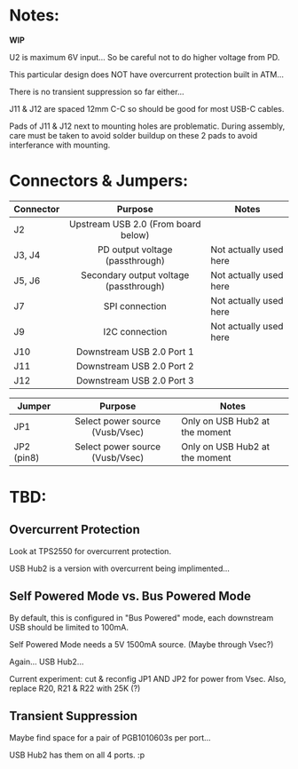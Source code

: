 # Notes:

**WIP**

U2 is maximum 6V input...  So be careful not to do higher voltage from PD.

This particular design does NOT have overcurrent protection built in ATM...

There is no transient suppression so far either...

J11 & J12 are spaced 12mm C-C so should be good for most USB-C cables.

Pads of J11 & J12 next to mounting holes are problematic. During assembly, care must be taken to avoid solder buildup on these 2 pads to avoid interferance with mounting.

# Connectors & Jumpers:

| Connector  | Purpose                                | Notes                                      |
| ---------- |:--------------------------------------:| -------------------------------------------|
| J2         | Upstream USB 2.0 (From board below)    |                                            |
| J3, J4     | PD output voltage (passthrough)        | Not actually used here                     |
| J5, J6     | Secondary output voltage (passthrough) | Not actually used here                     |
| J7         | SPI connection                         | Not actually used here                     |
| J9         | I2C connection                         | Not actually used here                     |
| J10        | Downstream USB 2.0 Port 1              |                                            |
| J11        | Downstream USB 2.0 Port 2              |                                            |
| J12        | Downstream USB 2.0 Port 3              |                                            |

| Jumper     | Purpose                                | Notes                                      |
| ---------- |:--------------------------------------:| -------------------------------------------|
| JP1        | Select power source (Vusb/Vsec)        | Only on USB Hub2 at the moment             |
| JP2 (pin8) | Select power source (Vusb/Vsec)        | Only on USB Hub2 at the moment             |

# TBD:

## Overcurrent Protection
Look at TPS2550 for overcurrent protection.

USB Hub2 is a version with overcurrent being implimented...

## Self Powered Mode vs. Bus Powered Mode
By default, this is configured in "Bus Powered" mode, each downstream USB should be limited to 100mA.

Self Powered Mode needs a 5V 1500mA source. (Maybe through Vsec?)

Again... USB Hub2...

Current experiment:  cut & reconfig JP1 AND JP2 for power from Vsec.  Also, replace R20, R21 & R22 with 25K (?)

## Transient Suppression
Maybe find space for a pair of PGB1010603s per port...

USB Hub2 has them on all 4 ports.  :p

